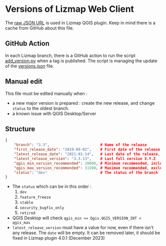 # Versions of Lizmap Web Client

The [raw JSON URL](https://raw.githubusercontent.com/3liz/lizmap-web-client/versions/versions.json) is used in 
Lizmap QGIS plugin. Keep in mind there is a cache from GitHub about this file.

## GitHub Action

In each Lizmap branch, there is a GitHub action to run the script [add_version.py](./add_version.py) when a
tag is published. The script is managing the update of the [versions.json](./versions.json) file.

## Manual edit

This file must be edited manually when :
* a new major version is prepared : create the new release, and change `status` to the oldest branch.
* a known issue with QGIS Desktop/Server

## Structure

```json
{
    "branch": "3.3",                       # Name of the release
    "first_release_date": "2019-09-02",    # First date of the release, YYYY-MM-DD
    "latest_release_date": "2021-01-14",   # Last date of the release, YYYY-MM-DD
    "latest_release_version": "3.3.13",    # Last full version X.Y.Z
    "qgis_min_version_recommended": 20000, # Minimum recommended, inclusive, usually even major version
    "qgis_max_version_recommended": 31500, # Maximum recommended, exclusive, usually odd major version
    "status": "dev"                        # The status of the branch
}
```

* The `status` which can be in this order :
  1. `dev`
  2. `feature_freeze`
  3. `stable`
  4. `security_bugfix_only`
  5. `retired`
* QGIS Desktop will check `qgis_min <= Qgis.QGIS_VERSION_INT < qgis_max`
* `latest_release_version` must have a value for now, even if there isn't any release. The `date` will be empty.
  It can be removed later, it should be fixed in Lizmap plugin 4.0.1 (December 2023)
